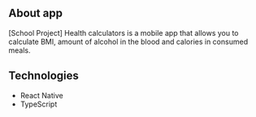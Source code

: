 <h2>About app</h2>
<p>[School Project] Health calculators is a mobile app that allows you to calculate BMI, amount of alcohol in the blood and calories in consumed meals.</p>
<h2>Technologies</h2>
<ul>
<li>React Native</li>
<li>TypeScript</li>
</ul>
